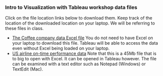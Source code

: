 ### Intro to Visualization with Tableau workshop data files

Click on the file location links below to download them.  Keep track of the location of the downloaded location on your laptop. We will be referring to these files in class.

* [The Coffee company data Excel file](https://github.com/JamesByers/Workshop-files/raw/master/intro-to-visualization-with-tableau/Coffee%20Chain.xlsx)  You do not need to have Excel on your laptop to download this file.  Tableau will be able to access the data even without Excel being loaded on your laptop.
* [US airline on-time performance data](https://raw.githubusercontent.com/JamesByers/Workshop-files/master/intro-to-visualization-with-tableau/284334620_T_ONTIME.csv)  Note that this is a 45Mb file that is to big to open with Excel.  It can be opened in Tableau however.  The file can be examined with a text editor such as Notepad (Windows) or TextEdit (Mac).
